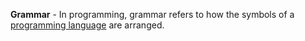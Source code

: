**Grammar** - In programming, grammar refers to how the symbols of a [programming language](/docs/definitions/Programming%20Language) are arranged.
